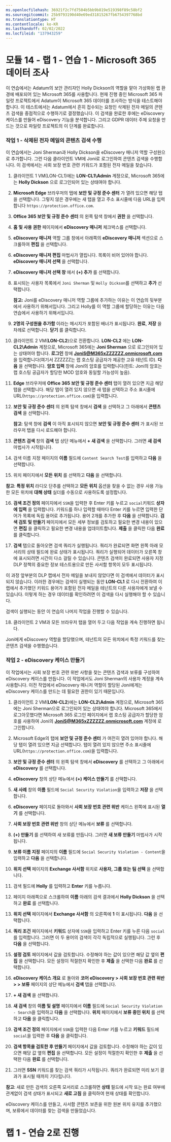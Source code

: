 ```yaml
---
ms.openlocfilehash: 36921f2c7fd7504b5bb9b819e519398f89c58bf2
ms.sourcegitcommit: 25b9793190d40e69ed31815267fb6754397768bd
ms.translationtype: HT
ms.contentlocale: ko-KR
ms.lasthandoff: 02/02/2022
ms.locfileid: "137943259"
---
```

# <a name="module-14---lab-1---exercise-1---investigate-your-microsoft-365-data"></a>모듈 14 - 랩 1 - 연습 1 - Microsoft 365 데이터 조사


이 연습에서는 Adatum의 보안 관리자인 Holly Dickson의 역할을 맡아 가상화된 랩 환경에 배포되어 있는 Microsoft 365를 사용합니다. 현재 진행 중인 Microsoft 365 파일럿 프로젝트에서 Adatum이 Microsoft 365 데이터를 조사하는 방식을 테스트해야 합니다. 이 테스트에서는 Adatum에서 흔히 접수되는 요청인 삭제된 전자 메일의 콘텐츠 검색을 중점적으로 수행하기로 결정했습니다. 이 검색을 완료한 후에는 eDiscovery 케이스를 만들어 eDiscovery 기능을 분석합니다. 그리고 GDPR 데이터 주체 요청을 만드는 것으로 파일럿 프로젝트의 이 단계를 완료합니다.

### <a name="task-1--perform-a-content-search-for-deleted-emails"></a>작업 1 - 삭제된 전자 메일의 콘텐츠 검색 수행

이 연습에서는 Joni Sherman과 Holly Dickson을 eDiscovery 매니저 역할 구성원으로 추가합니다. 그런 다음 클라이언트 VM에 Joni로 로그인하여 콘텐츠 검색을 수행합니다. 이 검색에서는 사회 보장 번호 관련 키워드가 포함된 전자 메일을 찾습니다.

1. 클라이언트 1 VM(LON-CL1)에는 **LON-CL1\Admin** 계정으로, Microsoft 365에는 **Holly Dickson** 으로 로그인되어 있는 상태여야 합니다. 

2. **Microsoft Edge** 브라우저의 탭에 **보안 및 규정 준수 센터** 가 열려 있으면 해당 탭을 선택합니다. 그렇지 않은 경우에는 새 탭을 열고 주소 표시줄에 다음 URL을 입력합니다 `https://protection.office.com`.

3. **Office 365 보안 및 규정 준수 센터** 의 왼쪽 탐색 창에서 **권한** 을 선택합니다.

4. **홈 및 사용 권한** 페이지에서 **eDiscovery 매니저** 체크박스를 선택합니다.

5. **eDiscovery 매니저** 역할 그룹 창에서 아래쪽의 **eDiscovery 매니저** 섹션으로 스크롤하여 **편집** 을 선택합니다.

6. **eDiscovery 매니저 편집** 마법사가 열립니다. 목록이 비어 있어야 합니다. **eDiscovery 매니저 선택** 을 선택합니다.

7. **eDiscovery 매니저 선택 창** 에서 **(+) 추가** 를 선택합니다.

8. 표시되는 사용자 목록에서 `Joni Sherman` 및 `Holly Dickson`를 선택하고 **추가** 선택합니다.  

    ‎**참고:** Joni를 eDiscovery 매니저 역할 그룹에 추가하는 이유는 이 연습의 뒷부분에서 사용하기 위해서입니다. 그리고 Holly를 이 역할 그룹에 할당하는 이유는 다음 연습에서 사용하기 위해서입니다.

9. **2명의 구성원을 추가함** 이라는 메시지가 포함된 배너가 표시됩니다. **완료**, **저장** 을 차례로 선택합니다. **닫기** 를 클릭합니다.

10. 클라이언트 2 VM(**LON-CL2**)으로 전환합니다. **LON-CL2** 에는 **LON-CL2\Admin** 계정으로, Microsoft 365에는 **Joni Sherman** 으로 로그인되어 있는 상태여야 합니다. **로그인** 창에 **JoniS@M365xZZZZZZ.onmicrosoft.com** 을 입력합니다(여기서 ZZZZZZ는 랩 호스팅 공급자가 제공한 고유 테넌트 ID). **다음** 을 선택합니다. **암호 입력** 창에 Joni의 암호를 입력합니다(힌트: Joni의 암호는 랩 호스팅 공급자가 할당한 MOD 암호와 동일할 가능성이 높음).

11. **Edge** 브라우저에 **Office 365 보안 및 규정 준수 센터** 탭이 열려 있으면 지금 해당 탭을 선택합니다. 해당 탭이 열려 있지 않으면 새 탭을 선택하고 주소 표시줄에 URL(`https://protection.office.com`)을 입력합니다.

12. **보안 및 규정 준수 센터** 의 왼쪽 탐색 창에서 **검색** 을 선택하고 그 아래에서 **콘텐츠 검색** 을 선택합니다.  

    ‎**참고**: 탐색 창에 **검색** 이 아직 표시되지 않으면 **보안 및 규정 준수 센터** 가 표시된 브라우저 탭을 다시 로드해야 합니다.

13. **콘텐츠 검색** 창의 **검색** 탭 상단 메뉴에서 **+ 새 검색** 을 선택합니다. 그러면 **새 검색** 마법사가 시작됩니다.

14. 검색 이름 지정 페이지의 **이름** 필드에 `Content Search Test`를 입력하고 **다음** 을 선택합니다.

15. 위치 페이지에서 **모든 위치** 를 선택하고 **다음** 을 선택합니다.

‎**참고**: **특정 위치** 라디오 단추를 선택하고 **모든 위치** 옵션을 찾을 수 없는 경우 사용 가능한 모든 위치에 **대해 상태** 실더를 수동으로 사용하도록 설정합니다.

16. **검색 조건 정의** 페이지에서 `SSN`을 입력한 후 Enter 키를 누르고 `social`키워드 **상자에 입력** 을 입력합니다.  키워드를 하나 입력할 때마다 Enter 키를 누르면 입력한 단어가 목록에 독립 용어로 추가됩니다. 용어 2개를 추가한 후 **다음** 을 선택합니다. **검색 검토 및 만들기** 페이지에서 모든 세부 정보를 검토하고 필요한 변경 내용이 있으면 **편집** 을 클릭하고 필요한 변경 내용을 업데이트합니다. **제출** 을 클릭한 다음 **완료** 를 클릭합니다.

17. **검색** 탭으로 돌아오면 검색 쿼리가 실행됩니다. 쿼리가 완료되면 화면 왼쪽 아래 모서리의 상태 필드에 완료 상태가 표시됩니다. 쿼리가 실행되어 데이터가 오른쪽 창에 표시되려면 시간이 다소 걸릴 수 있습니다. 콘텐츠 검색이 완료되면 사용자 지정 DLP 정책의 중요한 정보 테스트용으로 만든 사서함 항목이 모두 표시됩니다.  

이 과정 앞부분의 DLP 랩에서 전자 메일을 보내지 않았다면 이 검색에서 데이터가 표시되지 않습니다.  이러한 경우에는 검색이 실행되는 동안 **LON-CL1** 로 다시 전환하여 이 랩에서 추가했던 키워드 용어가 포함된 전자 메일을 테넌트의 다른 사용자에게 보낼 수 있습니다.  이렇게 하는 경우 데이터를 확인하려면 이 검색을 다시 실행해야 할 수 있습니다.

검색이 실행되는 동안 이 연습의 나머지 작업을 진행할 수 있습니다. 

18. 클라이언트 2 VM과 모든 브라우저 탭을 열어 두고 다음 작업을 계속 진행하면 됩니다.

Joni에게 eDiscovery 역할을 할당했으며, 테넌트의 모든 위치에서 특정 키워드를 찾는 콘텐츠 검색을 수행했습니다.

 

### <a name="task-2--create-an-ediscovery-case"></a>작업 2 - eDiscovery 케이스 만들기

이 작업에서는 사회 보장 번호 관련 위반 사항을 찾는 콘텐츠 검색과 보류를 구성하여 eDiscovery 케이스를 만듭니다. 이 작업에서도 Joni Sherman의 사용자 계정을 계속 사용합니다. 이전 작업에서 eDiscovery 매니저 역할이 할당된 Joni에게는 eDiscovery 케이스를 만드는 데 필요한 권한이 있기 때문입니다.

1. 클라이언트 2 VM(**LON-CL2**)에는 **LON-CL2\Admin** 계정으로, Microsoft 365에는 Joni Sherman으로 로그인되어 있는 상태여야 합니다. Microsoft 365에서 로그아웃했다면 Microsoft 365 로그인 페이지에서 랩 호스팅 공급자가 할당한 암호를 사용하여 Joni의 **JoniS@M365xZZZZZZ.onmicrosoft.com** 계정에 로그인합니다.

2. Microsoft Edge의 탭에 **보안 및 규정 준수 센터** 가 여전히 열려 있어야 합니다. 해당 탭이 열려 있으면 지금 선택합니다. 탭이 열려 있지 않으면 주소 표시줄에 URL(`https://protection.office.com`)을 입력합니다. 

3. **보안 및 규정 준수 센터** 의 왼쪽 탐색 창에서 **eDiscovery** 를 선택하고 그 아래에서 **eDiscovery** 를 선택합니다.

4. **eDiscovery** 창의 상단 메뉴에서 **(+) 케이스 만들기** 를 선택합니다.

5. **새 사례** 창의 **이름** 필드에 `Social Security Violation`을 입력하고 **저장** 을 선택합니다.

6. **eDiscovery** 페이지로 돌아와서 **사회 보장 번호 관련 위반** 케이스 왼쪽에 표시된 **열기** 를 선택합니다.

7. **사회 보장 번호 관련 위반** 창의 상단 메뉴에서 **보류** 를 선택합니다.

8. **(+) 만들기** 를 선택하여 새 보류를 만듭니다. 그러면 **새 보류 만들기** 마법사가 시작됩니다.

9. **보류 이름 지정** 페이지의 **이름** 필드에 `Social Security Violation - Content`을 입력하고 **다음** 을 선택합니다.

10. **위치 선택** 페이지의 **Exchange 사서함** 위치로 **사용자, 그룹 또는 팀 선택** 을 선택합니다.

13. 검색 필드에 **Holly** 를 입력하고 **Enter** 키를 누릅니다. 

13. 페이지 아래쪽으로 스크롤하여 **이름** 아래의 검색 결과에서 **Holly Dickson** 을 선택하고 **완료** 를 선택합니다.

15. **위치 선택** 페이지에서 **Exchange 사서함** 의 오른쪽에 **1** 이 표시됩니다. **다음** 을 선택합니다.

16. **쿼리 조건** 페이지에서 **키워드** 상자에 `SSN`을 입력하고 Enter 키를 누른 다음 `social`를 입력합니다.  그러면 이 두 용어의 검색이 각각 독립적으로 실행됩니다. 그런 후 **다음** 을 선택합니다.

17. **설정 검토** 페이지에서 값을 검토합니다. 수정해야 하는 값이 있으면 해당 값 옆의 **편집** 을 선택합니다. 모든 설정이 적절한지 확인한 후 **제출** 을 선택한 다음 **완료** 를 선택합니다.

18. **eDiscovery 케이스 개요** 로 돌아와 **코어 eDiscovery > 사회 보장 번호 관련 위반 > > 보류** 페이지의 상단 메뉴에서 **검색** 탭을 선택합니다.

19. **+ 새 검색** 을 선택합니다.

20. **새 검색** 창의 **이름 및 설명** 페이지에서 **이름** 필드에 `Social Security Violation - Search`을 입력하고 **다음** 을 선택합니다. **위치** 페이지에서 **보류 중인 위치** 를 선택하고 **다음** 을 클릭합니다.

21.  **검색 조건 정의** 페이지에서 `SSN`을 입력한 다음 Enter 키를 누르고 **키워드** 필드에 `social`을 입력한 후 **다음** 을 클릭합니다. 

22. **검색 항목을 검토한 후 만들기** 페이지에서 값을 검토합니다. 수정해야 하는 값이 있으면 해당 값 옆의 **편집** 을 선택합니다. 모든 설정이 적절한지 확인한 후 **제출** 을 선택한 다음 **완료** 를 선택합니다.

23. 그러면 **SSN** 키워드를 찾는 검색 쿼리가 시작됩니다. 쿼리가 완료되면 미리 보기 결과가 표시될 때까지 기다립니다. 

‎**참고**: 새로 만든 검색의 오른쪽 모서리로 스크롤하면 **상태** 필드에 시작 또는 완료 여부에 관계없이 검색 상태가 표시되고 **새로 고침** 을 클릭하여 현재 상태를 확인합니다.

eDiscovery 케이스를 만들고, 사서함 콘텐츠 보존을 위한 원본 위치 유지를 추가했으며, 보류에서 데이터를 찾는 검색을 만들었습니다.


# <a name="proceed-to-lab1---exercise-2"></a>랩 1 - 연습 2로 진행
